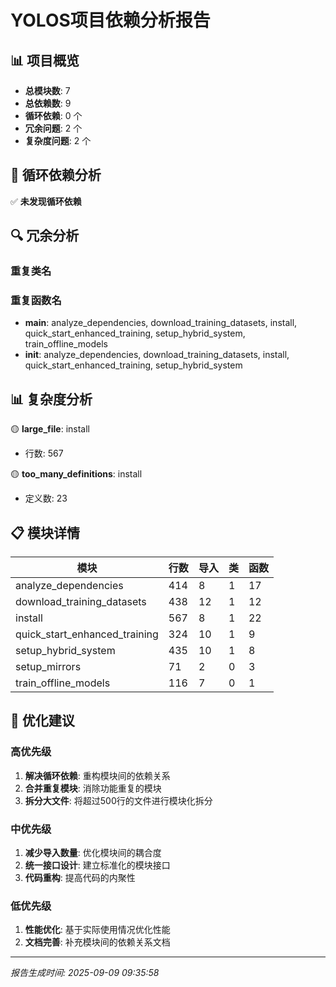# YOLOS项目依赖分析报告

## 📊 项目概览

- **总模块数**: 7
- **总依赖数**: 9
- **循环依赖**: 0 个
- **冗余问题**: 2 个
- **复杂度问题**: 2 个

## 🔄 循环依赖分析

✅ **未发现循环依赖**

## 🔍 冗余分析

### 重复类名

### 重复函数名

- **main**: analyze_dependencies, download_training_datasets, install, quick_start_enhanced_training, setup_hybrid_system, train_offline_models
- **__init__**: analyze_dependencies, download_training_datasets, install, quick_start_enhanced_training, setup_hybrid_system

## 📊 复杂度分析

🟡 **large_file**: install
  - 行数: 567

🟡 **too_many_definitions**: install
  - 定义数: 23


## 📋 模块详情

| 模块 | 行数 | 导入 | 类 | 函数 |
|------|------|------|----|----- |
| analyze_dependencies | 414 | 8 | 1 | 17 |
| download_training_datasets | 438 | 12 | 1 | 12 |
| install | 567 | 8 | 1 | 22 |
| quick_start_enhanced_training | 324 | 10 | 1 | 9 |
| setup_hybrid_system | 435 | 10 | 1 | 8 |
| setup_mirrors | 71 | 2 | 0 | 3 |
| train_offline_models | 116 | 7 | 0 | 1 |

## 🎯 优化建议

### 高优先级
1. **解决循环依赖**: 重构模块间的依赖关系
2. **合并重复模块**: 消除功能重复的模块
3. **拆分大文件**: 将超过500行的文件进行模块化拆分

### 中优先级
1. **减少导入数量**: 优化模块间的耦合度
2. **统一接口设计**: 建立标准化的模块接口
3. **代码重构**: 提高代码的内聚性

### 低优先级
1. **性能优化**: 基于实际使用情况优化性能
2. **文档完善**: 补充模块间的依赖关系文档

---

*报告生成时间: 2025-09-09 09:35:58*
